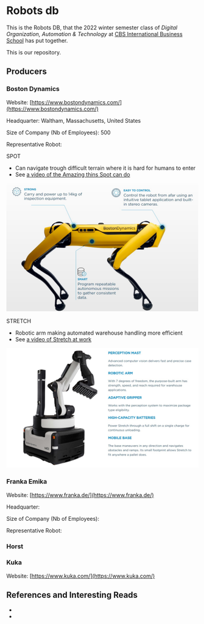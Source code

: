 # Robots db

This is the Robots DB, that the 2022 winter semester class of _Digital Organization, Automation & Technology_ at [CBS International Business School](https://cbs.de) has put together.

This is our repository.

## Producers

### Boston Dynamics

Website: [https://www.bostondynamics.com/](https://www.bostondynamics.com/)

Headquarter: Waltham, Massachusetts, United States

Size of Company (Nb of Employees): 500

Representative Robot:

SPOT 
* Can navigate trough difficult terrain where it is hard for humans to enter
* See [a video of the Amazing thins Spot can do](https://www.youtube.com/watch?v=wlkCQXHEgjA)

![Image of a Spot robot](Spot-robot.jpg) 


STRETCH 
* Robotic arm making automated warehouse handling more efficient
* See [a video of Stretch at work](https://www.youtube.com/watch?v=yYUuWWnfRsk)

![Image of a Stretch robot](Stretch-robot.jpg) 




### Franka Emika

Website: [https://www.franka.de/](https://www.franka.de/)

Headquarter:

Size of Company (Nb of Employees):

Representative Robot:

### Horst

### Kuka

Website: [https://www.kuka.com/](https://www.kuka.com/)

## References and Interesting Reads

-

-

